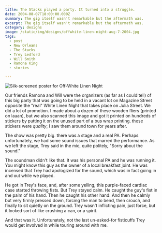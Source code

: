 ```yaml
---
title: The Stacks played a party. It turned into a struggle.
date: 2004-08-07T18:00:00.000Z
summary: The gig itself wasn't remarkable but the aftermath was.
excerpt: The gig itself wasn't remarkable but the aftermath was.
category: designs
image: /static/img/designs/offwhite-linen-night-aug-7-2004.jpg
tags:
  - post 
  - New Orleans
  - The Stacks
  - Trey Ledford
  - Will Smith
  - Ramona King
  - stories

---
```


![Silk-screened poster for Off-White Linen Night](/static/img/designs/offwhite-linen-night-aug-7-2004.jpg "Silk-screened poster for Off-White Linen Night")

Our friends Ramona and Will were the organizers (as far as I could tell) of this big party that was going to be held in a vacant lot on Magazine Street opposite the "real" White Linen Night that takes place on Julia Street. We did a lot of promotion. I made about a dozen of these wooden fliers (printed on lauan), but we also scanned this image and got it printed on hundreds of stickers by putting it on the unused part of a bus wrap printing. these stickers were _quality_; I saw them around town for years after.

The show was pretty big. there was a stage and a real PA. Perhaps unfortunately, we had some sound issues that marred the performance. As we left the stage, Trey said in the mic, quite politely, "Sorry about the sound." 

The soundman didn't like that. It was his personal PA and he was running it. You might know this guy as the owner of a local breakfast joint. He was incensed that Trey had apologized for the sound, which was in fact going in and out while we played.

He got in Trey's face, and, after some yelling, this purple-faced cardiac case started throwing fists. But Trey stayed calm. He caught the guy's fist in the palm of his hand. Then he caught his other hand. And then he calmly but very firmly pressed down, forcing the man to bend, then crouch, and finally to sit quietly on the ground. Trey wasn't inflicting pain, just force, but it looked sort of like crushing a can, or a spirit.

And that was it. Unfortunately, not the last un-asked-for fisticuffs Trey would get involved in while touring around with me.